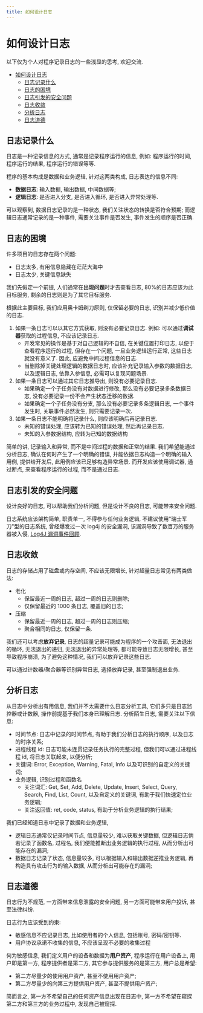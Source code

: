 ```yaml
---
title: 如何设计日志
---
```


# 如何设计日志

以下仅为个人对程序记录日志的一些浅显的思考, 欢迎交流.


<!-- @import "[TOC]" {cmd="toc" depthFrom=1 depthTo=6 orderedList=false} -->

<!-- code_chunk_output -->

- [如何设计日志](#如何设计日志)
  - [日志记录什么](#日志记录什么)
  - [日志的困境](#日志的困境)
  - [日志引发的安全问题](#日志引发的安全问题)
  - [日志收敛](#日志收敛)
  - [分析日志](#分析日志)
  - [日志道德](#日志道德)

<!-- /code_chunk_output -->


## 日志记录什么

日志是一种记录信息的方式, 通常是记录程序运行的信息, 例如: 程序运行的时间, 程序运行的结果, 程序运行的错误等等.

程序的基本构成是数据和业务逻辑, 针对这两类构成, 日志表达的信息不同:

- **数据日志**: 输入数据, 输出数据, 中间数据等;
- **逻辑日志**: 是否进入分支, 是否进入循环, 是否进入异常处理等.

可以观察到, 数据日志记录的是一种状态, 我们关注状态的转换是否符合预期;
而逻辑日志通常记录的是一种事件, 需要关注事件是否发生, 事件发生的顺序是否正确.

## 日志的困境

许多项目的日志存在两个问题:

- 日志太多, 有用信息隐藏在茫茫大海中
- 日志太少, 关键信息缺失

我们先假定一个前提, 人们通常在**出现问题**时才去查看日志, 80%的日志应该为此目标服务, 剩余的日志则是为了其它目标服务.

根据此主要目标, 我们应用奥卡姆剃刀原则, 仅保留必要的日志, 识别并减少低价值的日志.

1. 如果一条日志可以以其它方式获取, 则没有必要记录日志. 例如: 可以通过**调试器**获取的过程信息, 不应该记录日志.
   - 开发常见的操作是基于对自己逻辑的不自信, 在关键位置打印日志, 以便于查看程序运行的过程, 但存在一个问题, 一旦业务逻辑运行正常, 这些日志就没有意义了. 因此, 应避免中间过程信息的日志.
   - 当删除掉关键处理逻辑的数据日志时, 应该补充记录输入参数的数据日志, 以及逻辑日志, 依靠入参信息, 必需可以复现问题场景.
1. 如果一条日志可以通过其它日志推导出, 则没有必要记录日志.
   - 如果确定一个子任务没有对数据进行修改, 那么没有必要记录多条数据日志, 没有必要记录一份不会产生状态迁移的数据.
   - 如果确定一个子任务没有分支, 那么没有必要记录多条逻辑日志, 一个事件发生时, 关联事件必然发生, 则只需要记录一次.
1. 如果一条日志不能明确将记录什么, 则应该明确后再记录日志.
   - 未知的错误处理, 应该转为已知的错误处理, 然后再记录日志.
   - 未知的入参数据结构, 应转为已知的数据结构

简单的讲, 记录输入和异常, 而不是中间过程的数据和正常的结果. 我们希望能通过分析日志, 确认在何时产生了一个明确的错误, 并能依据日志构造一个明确的输入用例, 提供给开发后, 此用例应该已足够构造异常场景. 而开发应该使用调试器, 通过断点, 来查看程序运行的过程, 而不是通过日志.

## 日志引发的安全问题

设计良好的日志, 可以帮助我们分析问题, 但是设计不良的日志, 可能带来安全问题.

日志系统应该架构简单, 职责单一, 不得参与任何业务逻辑, 不建议使用"瑞士军刀"型的日志系统, 曾经爆发过一次 log4j 的安全漏洞, 该漏洞导致了数百万的服务器被入侵, [Log4J 漏洞事件回顾](https://www.orangecyberdefense.com/cn/insights/analysis/log4j-vulnerability-review).

## 日志收敛

日志的存储占用了磁盘或内存空间, 不应该无限增长, 针对超量日志常见有两类做法:

- 老化
  - 保留最近一周的日志, 超过一周的日志则删除;
  - 仅保留最近的 1000 条日志, 覆盖旧的日志;
- 压缩
  - 保留最近一周的日志, 超过一周的日志则压缩;
  - 聚合相同的日志, 仅保留一条.

我们还可以考虑**放弃记录**, 日志的超量记录可能成为程序的一个攻击面, 无法退出的循环, 无法退出的递归, 无法退出的异常处理等, 都可能导致日志无限增长, 甚至导致程序崩溃, 为了避免这种情况, 我们可以放弃记录这些日志.

可以通过计数器/聚合器等识别异常日志, 选择放弃记录, 甚至强制退出业务.

## 分析日志

从日志中分析出有用信息, 我们并不太需要什么日志分析工具, 它们多只是日志监控器或计数器, 操作前提基于我们本身已理解日志.
分析陌生日志, 需要关注以下信息:

- 时间节点: 日志中记录的时间节点, 有助于我们分析日志的执行顺序, 以及日志的时序关系;
- 进程线程 id: 日志可能未连贯记录任务执行的完整过程, 但我们可以通过进程线程 id, 将日志关联起来, 以便分析;
- 关键词: Error, Exception, Warning, Fatal, Info 以及可识别的自定义的关键词;
- 业务逻辑, 识别过程和函数名
  - 关注词汇: Get, Set, Add, Delete, Update, Insert, Select, Query, Search, Find, List, Count, 以及自定义的关键词, 有助于我们快速定位业务逻辑;
  - 关注返回值: ret, code, status, 有助于分析业务逻辑的执行结果;

我们已经知道日志中记录了数据和业务逻辑,

- 逻辑日志通常仅记录时间节点, 信息量较少, 难以获取关键数据, 但逻辑日志倘若记录了函数名, 过程名, 我们便能推断出业务逻辑的执行过程, 从而分析出可能存在的漏洞;
- 数据日志记录了状态, 信息量较多, 可以根据输入和输出数据逆推业务逻辑, 再构造具有攻击行为的输入数据, 从而分析出可能存在的漏洞;

## 日志道德

日志行为不规范, 一方面带来信息泄露的安全问题, 另一方面可能带来用户投诉, 甚至法律纠纷.

日志行为应该受到约束:

- 敏感信息不应记录日志, 比如使用者的个人信息, 包括账号, 密码/密钥等.
- 用户协议承诺不收集的信息, 不应该呈现不必要的收集过程

何为敏感信息, 我们定义用户的设备和数据为**用户资产**, 程序运行在用户设备上, 用户即是第一方, 程序提供者是第二方, 其它参与提供服务的是第三方, 用户总是希望:

- 第二方尽量少的使用用户资产, 甚至不使用用户资产;
- 第二方尽量少的向第三方提供用户资产, 甚至不提供用户资产;

简而言之, 第一方不希望自己的任何资产信息出现在日志中, 第一方不希望在窥探第二方和第三方的业务过程中, 发现自己被窥探.
